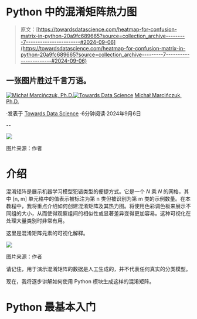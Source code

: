 # Python 中的混淆矩阵热力图

> 原文：[https://towardsdatascience.com/heatmap-for-confusion-matrix-in-python-20a9fc689665?source=collection_archive---------7-----------------------#2024-09-06](https://towardsdatascience.com/heatmap-for-confusion-matrix-in-python-20a9fc689665?source=collection_archive---------7-----------------------#2024-09-06)

## 一张图片胜过千言万语。

[](https://czuk.medium.com/?source=post_page---byline--20a9fc689665--------------------------------)[![Michał Marcińczuk, Ph.D.](../Images/74fb7b0099084be3f7a35a149471ffbd.png)](https://czuk.medium.com/?source=post_page---byline--20a9fc689665--------------------------------)[](https://towardsdatascience.com/?source=post_page---byline--20a9fc689665--------------------------------)[![Towards Data Science](../Images/a6ff2676ffcc0c7aad8aaf1d79379785.png)](https://towardsdatascience.com/?source=post_page---byline--20a9fc689665--------------------------------) [Michał Marcińczuk, Ph.D.](https://czuk.medium.com/?source=post_page---byline--20a9fc689665--------------------------------)

·发表于 [Towards Data Science](https://towardsdatascience.com/?source=post_page---byline--20a9fc689665--------------------------------) ·6分钟阅读·2024年9月6日

--

![](../Images/a2ca101d7e26f88565d40c01f54290ac.png)

图片来源：作者

# 介绍

混淆矩阵是展示机器学习模型犯错类型的便捷方式。它是一个 *N* 乘 *N* 的网格，其中 [n, m] 单元格中的值表示被标注为第 n 类但被识别为第 m 类的示例数量。在本教程中，我将重点介绍如何创建混淆矩阵及其热力图。将使用色彩调色板来展示不同组的大小，从而使得观察组间的相似性或显著差异变得更加容易。这种可视化在处理大量类别时非常有用。

这里是混淆矩阵元素的可视化解释。

![](../Images/378e7fd57648148e46306686d9b80c45.png)

图片来源：作者

请记住，用于演示混淆矩阵的数据是人工生成的，并不代表任何真实的分类模型。

现在，我将逐步讲解如何使用 Python 模块生成这样的混淆矩阵。

# Python 最基本入门
